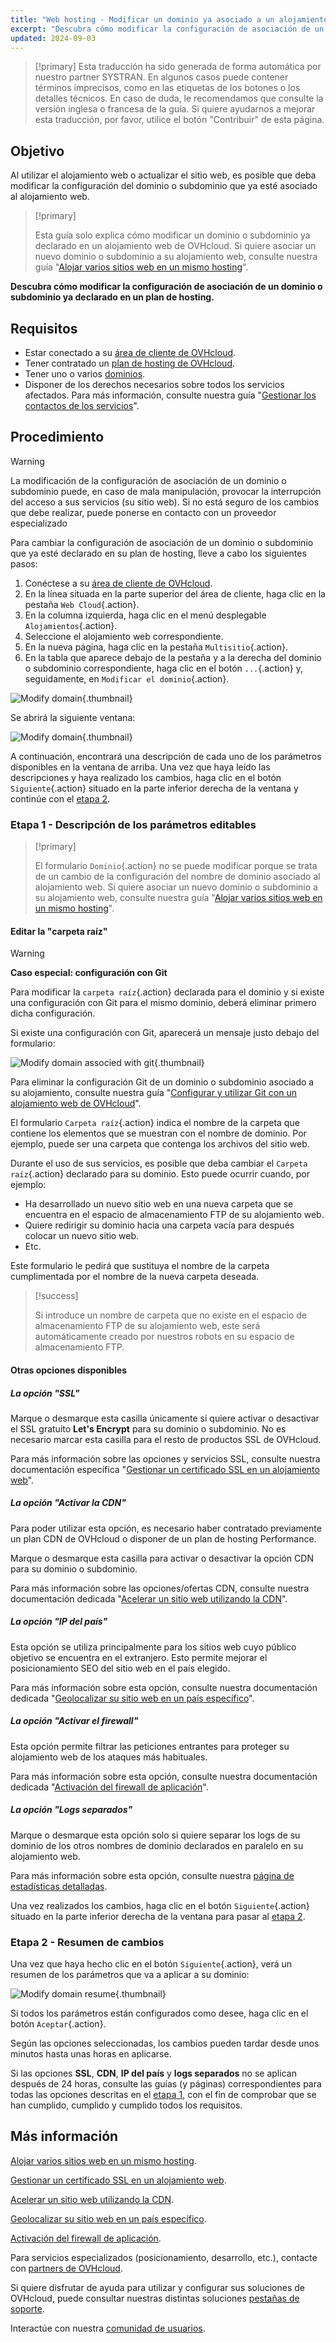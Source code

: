 ```yaml
---
title: "Web hosting - Modificar un dominio ya asociado a un alojamiento"
excerpt: "Descubra cómo modificar la configuración de asociación de un dominio o subdominio ya declarado en su plan de hosting"
updated: 2024-09-03
---
```


> [!primary]
> Esta traducción ha sido generada de forma automática por nuestro partner SYSTRAN. En algunos casos puede contener términos imprecisos, como en las etiquetas de los botones o los detalles técnicos. En caso de duda, le recomendamos que consulte la versión inglesa o francesa de la guía. Si quiere ayudarnos a mejorar esta traducción, por favor, utilice el botón "Contribuir" de esta página.
>

## Objetivo

Al utilizar el alojamiento web o actualizar el sitio web, es posible que deba modificar la configuración del dominio o subdominio que ya esté asociado al alojamiento web.

> [!primary]
>
> Esta guía solo explica cómo modificar un dominio o subdominio ya declarado en un alojamiento web de OVHcloud. Si quiere asociar un nuevo dominio o subdominio a su alojamiento web, consulte nuestra guía "[Alojar varios sitios web en un mismo hosting](/pages/web_cloud/web_hosting/multisites_configure_multisite)".
>

**Descubra cómo modificar la configuración de asociación de un dominio o subdominio ya declarado en un plan de hosting.**

## Requisitos

- Estar conectado a su [área de cliente de OVHcloud](/links/manager).
- Tener contratado un [plan de hosting de OVHcloud](/links/web/hosting).
- Tener uno o varios [dominios](/links/web/domains).
- Disponer de los derechos necesarios sobre todos los servicios afectados. Para más información, consulte nuestra guía "[Gestionar los contactos de los servicios](/pages/account_and_service_management/account_information/managing_contacts)".

## Procedimiento

> [!warning]
>
> La modificación de la configuración de asociación de un dominio o subdominio puede, en caso de mala manipulación, provocar la interrupción del acceso a sus servicios (su sitio web). Si no está seguro de los cambios que debe realizar, puede ponerse en contacto con un proveedor especializado
>

Para cambiar la configuración de asociación de un dominio o subdominio que ya esté declarado en su plan de hosting, lleve a cabo los siguientes pasos:

1. Conéctese a su [área de cliente de OVHcloud](/links/manager).
2. En la línea situada en la parte superior del área de cliente, haga clic en la pestaña `Web Cloud`{.action}.
3. En la columna izquierda, haga clic en el menú desplegable `Alojamientos`{.action}.
4. Seleccione el alojamiento web correspondiente.
5. En la nueva página, haga clic en la pestaña `Multisitio`{.action}.
6. En la tabla que aparece debajo de la pestaña y a la derecha del dominio o subdominio correspondiente, haga clic en el botón `...`{.action} y, seguidamente, en `Modificar el dominio`{.action}.

![Modify domain](/pages/assets/screens/control_panel/product-selection/web-cloud/web-hosting/multisite/modify-domain-2.png){.thumbnail}

Se abrirá la siguiente ventana:

![Modify domain](/pages/assets/screens/control_panel/product-selection/web-cloud/web-hosting/multisite/modify-a-domain-step-1-all-disabled.png){.thumbnail}

A continuación, encontrará una descripción de cada uno de los parámetros disponibles en la ventana de arriba. Una vez que haya leído las descripciones y haya realizado los cambios, haga clic en el botón `Siguiente`{.action} situado en la parte inferior derecha de la ventana y continúe con el [etapa 2](#step2).

### Etapa 1 - Descripción de los parámetros editables <a name="step1"></a>

> [!primary]
>
> El formulario `Dominio`{.action} no se puede modificar porque se trata de un cambio de la configuración del nombre de dominio asociado al alojamiento web. Si quiere asociar un nuevo dominio o subdominio a su alojamiento web, consulte nuestra guía "[Alojar varios sitios web en un mismo hosting](/pages/web_cloud/web_hosting/multisites_configure_multisite)".
>

#### Editar la "carpeta raíz"

> [!warning]
> **Caso especial: configuración con Git**
>
> Para modificar la `carpeta raíz`{.action} declarada para el dominio y si existe una configuración con Git para el mismo dominio, deberá eliminar primero dicha configuración.
>
> Si existe una configuración con Git, aparecerá un mensaje justo debajo del formulario:
>
> ![Modify domain associed with git](/pages/assets/screens/control_panel/product-selection/web-cloud/web-hosting/multisite/modify-a-domain-step-1-all-disabled-git-message.png){.thumbnail}
>
> Para eliminar la configuración Git de un dominio o subdominio asociado a su alojamiento, consulte nuestra guía "[Configurar y utilizar Git con un alojamiento web de OVHcloud](/pages/web_cloud/web_hosting/git_integration_webhosting)".
>

El formulario `Carpeta raíz`{.action} indica el nombre de la carpeta que contiene los elementos que se muestran con el nombre de dominio. Por ejemplo, puede ser una carpeta que contenga los archivos del sitio web.

Durante el uso de sus servicios, es posible que deba cambiar el `Carpeta raíz`{.action} declarado para su dominio. Esto puede ocurrir cuando, por ejemplo:

- Ha desarrollado un nuevo sitio web en una nueva carpeta que se encuentra en el espacio de almacenamiento FTP de su alojamiento web.
- Quiere redirigir su dominio hacia una carpeta vacía para después colocar un nuevo sitio web.
- Etc.

Este formulario le pedirá que sustituya el nombre de la carpeta cumplimentada por el nombre de la nueva carpeta deseada.

> [!success]
>
> Si introduce un nombre de carpeta que no existe en el espacio de almacenamiento FTP de su alojamiento web, este será automáticamente creado por nuestros robots en su espacio de almacenamiento FTP.
>

#### Otras opciones disponibles

##### La opción "SSL"

Marque o desmarque esta casilla únicamente si quiere activar o desactivar el SSL gratuito **Let's Encrypt** para su dominio o subdominio. No es necesario marcar esta casilla para el resto de productos SSL de OVHcloud.

Para más información sobre las opciones y servicios SSL, consulte nuestra documentación específica "[Gestionar un certificado SSL en un alojamiento web](/pages/web_cloud/web_hosting/ssl_on_webhosting)".

##### La opción "Activar la CDN"

Para poder utilizar esta opción, es necesario haber contratado previamente un plan CDN de OVHcloud o disponer de un plan de hosting Performance.

Marque o desmarque esta casilla para activar o desactivar la opción CDN para su dominio o subdominio.

Para más información sobre las opciones/ofertas CDN, consulte nuestra documentación dedicada "[Acelerar un sitio web utilizando la CDN](/pages/web_cloud/web_hosting/cdn_how_to_use_cdn)".

##### La opción "IP del país"

Esta opción se utiliza principalmente para los sitios web cuyo público objetivo se encuentra en el extranjero. Esto permite mejorar el posicionamiento SEO del sitio web en el país elegido.

Para más información sobre esta opción, consulte nuestra documentación dedicada "[Geolocalizar su sitio web en un país específico](/pages/web_cloud/web_hosting/multisites_geolocation)".

##### La opción "Activar el firewall"

Esta opción permite filtrar las peticiones entrantes para proteger su alojamiento web de los ataques más habituales.

Para más información sobre esta opción, consulte nuestra documentación dedicada "[Activación del firewall de aplicación](/pages/web_cloud/web_hosting/multisites_activating_application_firewall)".

##### La opción "Logs separados"

Marque o desmarque esta opción solo si quiere separar los logs de su dominio de los otros nombres de dominio declarados en paralelo en su alojamiento web.

Para más información sobre esta opción, consulte nuestra [página de estadísticas detalladas](/links/web/hosting-traffic-analysis).

Una vez realizados los cambios, haga clic en el botón `Siguiente`{.action} situado en la parte inferior derecha de la ventana para pasar al [etapa 2](#step2).

### Etapa 2 - Resumen de cambios <a name="step2"></a>

Una vez que haya hecho clic en el botón `Siguiente`{.action}, verá un resumen de los parámetros que va a aplicar a su dominio:

![Modify domain resume](/pages/assets/screens/control_panel/product-selection/web-cloud/web-hosting/multisite/modify-domain-step2.png){.thumbnail}

Si todos los parámetros están configurados como desee, haga clic en el botón `Aceptar`{.action}.

Según las opciones seleccionadas, los cambios pueden tardar desde unos minutos hasta unas horas en aplicarse.

Si las opciones **SSL**, **CDN**, **IP del país** y **logs separados** no se aplican después de 24 horas, consulte las guías (y páginas) correspondientes para todas las opciones descritas en el [etapa 1](#step1), con el fin de comprobar que se han cumplido, cumplido y cumplido todos los requisitos.

## Más información

[Alojar varios sitios web en un mismo hosting](/pages/web_cloud/web_hosting/multisites_configure_multisite).

[Gestionar un certificado SSL en un alojamiento web](/pages/web_cloud/web_hosting/ssl_on_webhosting).

[Acelerar un sitio web utilizando la CDN](/pages/web_cloud/web_hosting/cdn_how_to_use_cdn).

[Geolocalizar su sitio web en un país específico](/pages/web_cloud/web_hosting/multisites_geolocation).

[Activación del firewall de aplicación](/pages/web_cloud/web_hosting/multisites_activating_application_firewall).
 
Para servicios especializados (posicionamiento, desarrollo, etc.), contacte con [partners de OVHcloud](/links/partner).
 
Si quiere disfrutar de ayuda para utilizar y configurar sus soluciones de OVHcloud, puede consultar nuestras distintas soluciones [pestañas de soporte](/links/support).
 
Interactúe con nuestra [comunidad de usuarios](/links/community).